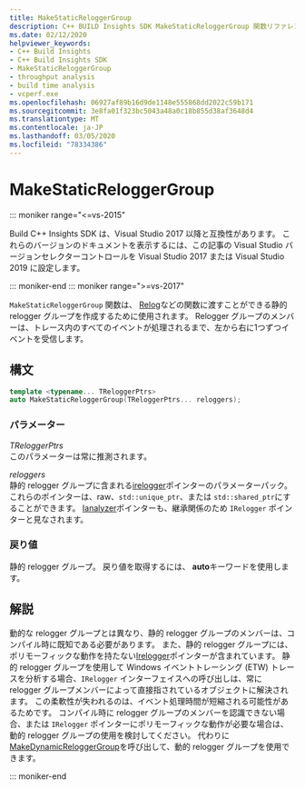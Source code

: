 ```yaml
---
title: MakeStaticReloggerGroup
description: C++ BUILD Insights SDK MakeStaticReloggerGroup 関数リファレンス。
ms.date: 02/12/2020
helpviewer_keywords:
- C++ Build Insights
- C++ Build Insights SDK
- MakeStaticReloggerGroup
- throughput analysis
- build time analysis
- vcperf.exe
ms.openlocfilehash: 06927af89b16d9de1148e555868dd2022c59b171
ms.sourcegitcommit: 3e8fa01f323bc5043a48a0c18b855d38af3648d4
ms.translationtype: MT
ms.contentlocale: ja-JP
ms.lasthandoff: 03/05/2020
ms.locfileid: "78334386"
---
```

# <a name="makestaticreloggergroup"></a>MakeStaticReloggerGroup

::: moniker range="<=vs-2015"

Build C++ Insights SDK は、Visual Studio 2017 以降と互換性があります。 これらのバージョンのドキュメントを表示するには、この記事の Visual Studio バージョンセレクターコントロールを Visual Studio 2017 または Visual Studio 2019 に設定します。

::: moniker-end
::: moniker range=">=vs-2017"

`MakeStaticReloggerGroup` 関数は、 [Relog](relog.md)などの関数に渡すことができる静的 relogger グループを作成するために使用されます。 Relogger グループのメンバーは、トレース内のすべてのイベントが処理されるまで、左から右に1つずつイベントを受信します。

## <a name="syntax"></a>構文

```cpp
template <typename... TReloggerPtrs>
auto MakeStaticReloggerGroup(TReloggerPtrs... reloggers);
```

### <a name="parameters"></a>パラメーター

*TReloggerPtrs*\
このパラメーターは常に推測されます。

*reloggers*\
静的 relogger グループに含まれる[irelogger](../other-types/irelogger-class.md)ポインターのパラメーターパック。 これらのポインターは、raw、`std::unique_ptr`、または `std::shared_ptr`にすることができます。 [Ianalyzer](../other-types/ianalyzer-class.md)ポインターも、継承関係のため `IRelogger` ポインターと見なされます。

### <a name="return-value"></a>戻り値

静的 relogger グループ。 戻り値を取得するには、 **auto**キーワードを使用します。

## <a name="remarks"></a>解説

動的な relogger グループとは異なり、静的 relogger グループのメンバーは、コンパイル時に既知である必要があります。 また、静的 relogger グループには、ポリモーフィックな動作を持たない[Irelogger](../other-types/irelogger-class.md)ポインターが含まれています。 静的 relogger グループを使用して Windows イベントトレーシング (ETW) トレースを分析する場合、`IRelogger` インターフェイスへの呼び出しは、常に relogger グループメンバーによって直接指されているオブジェクトに解決されます。 この柔軟性が失われるのは、イベント処理時間が短縮される可能性があるためです。 コンパイル時に relogger グループのメンバーを認識できない場合、または `IRelogger` ポインターにポリモーフィックな動作が必要な場合は、動的 relogger グループの使用を検討してください。 代わりに[MakeDynamicReloggerGroup](make-dynamic-relogger-group.md)を呼び出して、動的 relogger グループを使用できます。

::: moniker-end
